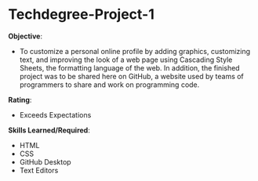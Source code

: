# Techdegree-Project-1
<strong>Objective</strong>:
- To customize a personal online profile by adding graphics, customizing text, and improving the look of a web page using Cascading Style Sheets, the formatting language of the web. In addition, the finished project was to be shared here on GitHub, a website used by teams of programmers to share and work on programming code.

<strong>Rating</strong>:
- Exceeds Expectations

<strong>Skills Learned/Required</strong>:
- HTML
- CSS
- GitHub Desktop
- Text Editors
